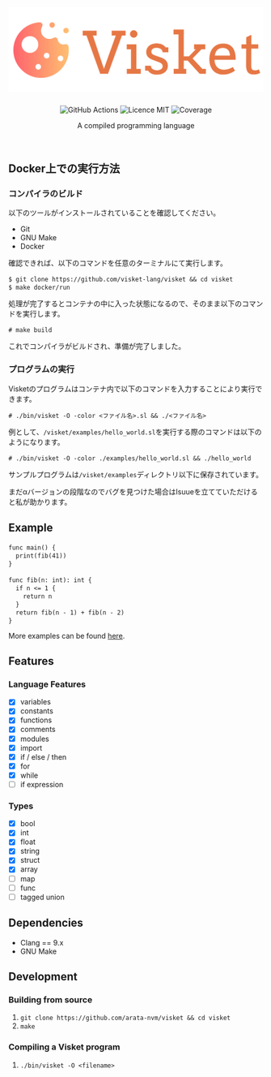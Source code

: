 
<h1 align="center">
    <img src="https://raw.githubusercontent.com/visket-lang/design/master/logo.svg?sanitize=true">
</h1>

<p align="center">
    <img src="https://img.shields.io/github/workflow/status/arata-nvm/visket/Go?style=for-the-badge" alt="GitHub Actions">
    <img src="https://img.shields.io/github/license/visket-lang/visket?style=for-the-badge" alt="Licence MIT">
    <img src="https://img.shields.io/codecov/c/github/arata-nvm/visket?style=for-the-badge" alt="Coverage">
</p>

<p align="center">
    A compiled programming language
</p>

<br>

## Docker上での実行方法

### コンパイラのビルド

以下のツールがインストールされていることを確認してください。

- Git
- GNU Make
- Docker

確認できれば、以下のコマンドを任意のターミナルにて実行します。

```
$ git clone https://github.com/visket-lang/visket && cd visket
$ make docker/run
```

処理が完了するとコンテナの中に入った状態になるので、そのまま以下のコマンドを実行します。

```
# make build
```

これでコンパイラがビルドされ、準備が完了しました。

### プログラムの実行

Visketのプログラムはコンテナ内で以下のコマンドを入力することにより実行できます。

```
# ./bin/visket -O -color <ファイル名>.sl && ./<ファイル名>
```

例として、`/visket/examples/hello_world.sl`を実行する際のコマンドは以下のようになります。
```
# ./bin/visket -O -color ./examples/hello_world.sl && ./hello_world
```

サンプルプログラムは`/visket/examples`ディレクトリ以下に保存されています。

まだαバージョンの段階なのでバグを見つけた場合はIsuueを立てていただけると私が助かります。

## Example
```
func main() {
  print(fib(41))
}

func fib(n: int): int {
  if n <= 1 {
    return n
  }
  return fib(n - 1) + fib(n - 2)
}
```

More examples can be found [here](https://github.com/arata-nvm/visket/tree/master/examples).

## Features

### Language Features
- [x] variables
- [x] constants
- [x] functions
- [x] comments
- [x] modules
- [x] import
- [x] if / else / then
- [x] for
- [x] while
- [ ] if expression

### Types
- [x] bool
- [x] int
- [x] float
- [x] string
- [x] struct
- [x] array
- [ ] map
- [ ] func
- [ ] tagged union

## Dependencies
- Clang == 9.x
- GNU Make

## Development

### Building from source
1. `git clone https://github.com/arata-nvm/visket && cd visket`
2. `make`

### Compiling a Visket program
1. `./bin/visket -O <filename>`
